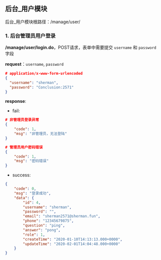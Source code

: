 ## 后台_用户模块

后台_用户模块根路径：/manage/user/

### 1. 后台管理员用户登录

**/manage/user/login.do**，POST请求，表单中需要提交 `username` 和 `password` 字段

**request**：`username`, `password`
```json
# application/x-www-form-urlencoded
{
  "username": "sherman",
  "password": "Conclusion:2571"
}
```

**response**:
- fail:
```json
# 非管理员登录异常
{
    "code": 1,
    "msg": "非管理员，无法登陆"
}

# 管理员用户密码错误
{
    "code": 1,
    "msg": "密码错误"
}
```

- success:
```json
{
    "code": 0,
    "msg": "登录成功",
    "data": {
        "id": 4,
        "username": "sherman",
        "password": "",
        "email": "sherman2571@sherman.fun",
        "phone": "12345679875",
        "question": "ping",
        "answer": "pong",
        "role": 1,
        "createTime": "2020-01-10T14:13:13.000+0000",
        "updateTime": "2020-02-01T14:04:48.000+0000"
    }
}
```